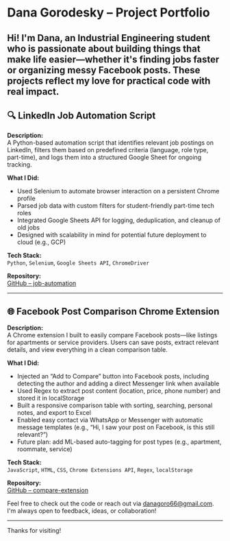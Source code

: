 # Dana Gorodesky – Project Portfolio

Hi! I'm Dana, an Industrial Engineering student who is passionate about building things that make life easier—whether it's finding jobs faster or organizing messy Facebook posts. These projects reflect my love for practical code with real impact.
---

## 🔍 LinkedIn Job Automation Script

**Description:**  
A Python-based automation script that identifies relevant job postings on LinkedIn, filters them based on predefined criteria (language, role type, part-time), and logs them into a structured Google Sheet for ongoing tracking.

**What I Did:**  
- Used Selenium to automate browser interaction on a persistent Chrome profile
- Parsed job data with custom filters for student-friendly part-time tech roles
- Integrated Google Sheets API for logging, deduplication, and cleanup of old jobs
- Designed with scalability in mind for potential future deployment to cloud (e.g., GCP)

**Tech Stack:**  
`Python`, `Selenium`, `Google Sheets API`, `ChromeDriver`

**Repository:**  
[GitHub – job-automation](https://github.com/danagoro1212/job-automation)

---

## 🌐 Facebook Post Comparison Chrome Extension

**Description:**  
A Chrome extension I built to easily compare Facebook posts—like listings for apartments or service providers. Users can save posts, extract relevant details, and view everything in a clean comparison table.

**What I Did:**  
- Injected an “Add to Compare” button into Facebook posts, including detecting the author and adding a direct Messenger link when available  
- Used Regex to extract post content (location, price, phone number) and stored it in localStorage  
- Built a responsive comparison table with sorting, searching, personal notes, and export to Excel  
- Enabled easy contact via WhatsApp or Messenger with automatic message templates (e.g., “Hi, I saw your post on Facebook, is this still relevant?”)  
- Future plan: add ML-based auto-tagging for post types (e.g., apartment, roommate, service)

**Tech Stack:**  
`JavaScript`, `HTML`, `CSS`, `Chrome Extensions API`, `Regex`, `localStorage`

**Repository:**  
[GitHub – compare-extension](https://github.com/danagoro1212/compare-extension)


Feel free to check out the code or reach out via danagoro66@gmail.com. I'm always open to feedback, ideas, or collaboration!


---

Thanks for visiting!